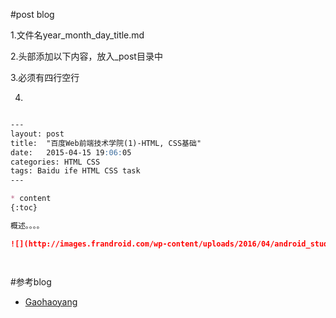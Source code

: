 #post blog

1.文件名year_month_day_title.md

2.头部添加以下内容，放入_post目录中

3.必须有四行空行

4.
```markdown

---
layout: post
title:  "百度Web前端技术学院(1)-HTML, CSS基础"
date:   2015-04-15 19:06:05
categories: HTML CSS
tags: Baidu ife HTML CSS task
---

* content
{:toc}

概述。。。。

![](http://images.frandroid.com/wp-content/uploads/2016/04/android_studio_wide.png)




```

#参考blog
  * [Gaohaoyang](https://github.com/Gaohaoyang/gaohaoyang.github.io)